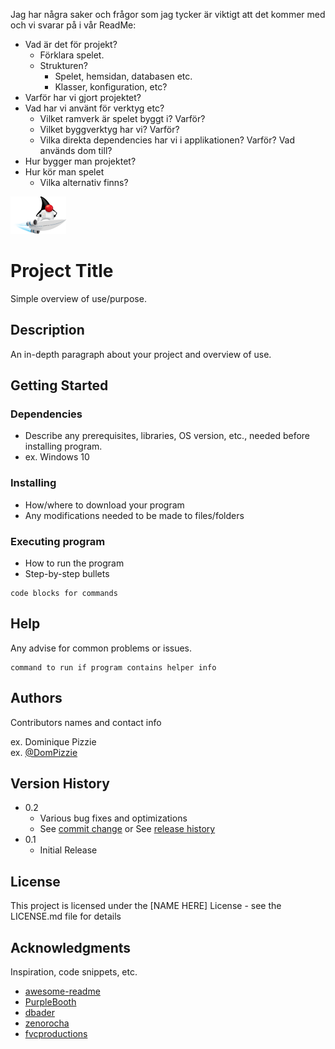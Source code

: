 
Jag har några saker och frågor som jag tycker är viktigt att det kommer med och vi svarar på i vår ReadMe:

- Vad är det för projekt?
    - Förklara spelet.
    - Strukturen?
        - Spelet, hemsidan, databasen etc.
        - Klasser, konfiguration, etc?
- Varför har vi gjort projektet?
- Vad har vi använt för verktyg etc?
    - Vilket ramverk är spelet byggt i? Varför?
    - Vilket byggverktyg har vi? Varför?
    - Vilka direkta dependencies har vi i applikationen? Varför? Vad används dom till?
- Hur bygger man projektet?
- Hur kör man spelet
    - Vilka alternativ finns?


![](assets_to_be_packed/DukeThree.png)

# Project Title

Simple overview of use/purpose.

## Description

An in-depth paragraph about your project and overview of use.

## Getting Started

### Dependencies

* Describe any prerequisites, libraries, OS version, etc., needed before installing program.
* ex. Windows 10

### Installing

* How/where to download your program
* Any modifications needed to be made to files/folders

### Executing program

* How to run the program
* Step-by-step bullets
```
code blocks for commands
```

## Help

Any advise for common problems or issues.
```
command to run if program contains helper info
```

## Authors

Contributors names and contact info

ex. Dominique Pizzie  
ex. [@DomPizzie](https://twitter.com/dompizzie)

## Version History

* 0.2
    * Various bug fixes and optimizations
    * See [commit change]() or See [release history]()
* 0.1
    * Initial Release

## License

This project is licensed under the [NAME HERE] License - see the LICENSE.md file for details

## Acknowledgments

Inspiration, code snippets, etc.
* [awesome-readme](https://github.com/matiassingers/awesome-readme)
* [PurpleBooth](https://gist.github.com/PurpleBooth/109311bb0361f32d87a2)
* [dbader](https://github.com/dbader/readme-template)
* [zenorocha](https://gist.github.com/zenorocha/4526327)
* [fvcproductions](https://gist.github.com/fvcproductions/1bfc2d4aecb01a834b46)

